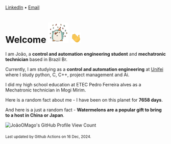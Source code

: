 [LinkedIn](https://www.linkedin.com/in/joão-pedro-gozzoli-b95641301/) &bull;
[Email](joaopedrogozzoli@gmail.com)

# Welcome <img src="happy.gif" height="64px" /> <img src="wave.gif" height="32px" />

I am João, a  **control and automation engineering student** and **mechatronic technician** based in Brazil Br.

Currently, I am studying as a **control and automation engineering** at [Unifei](https://unifei.edu.br) where I study python, C, C++, project management and Ai.

I did my high school education at ETEC Pedro Ferreira alves as a Mechatronic technician in Mogi Mirim.

Here is a random fact about me - I have been on this planet for **7658 days**.

And here is a just a random fact -  **Watermelons are a popular gift to bring to a host in China or Japan**.

![JoãoOMago's GitHub Profile View Count](https://komarev.com/ghpvc/?username=JoaoOMago)

<sub>Last updated by Github Actions on 16 Dec, 2024.</sub>

